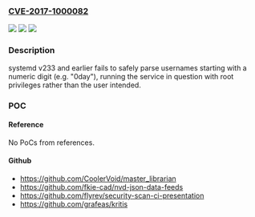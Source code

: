 ### [CVE-2017-1000082](https://cve.mitre.org/cgi-bin/cvename.cgi?name=CVE-2017-1000082)
![](https://img.shields.io/static/v1?label=Product&message=n%2Fa&color=blue)
![](https://img.shields.io/static/v1?label=Version&message=n%2Fa&color=blue)
![](https://img.shields.io/static/v1?label=Vulnerability&message=n%2Fa&color=brighgreen)

### Description

systemd v233 and earlier fails to safely parse usernames starting with a numeric digit (e.g. "0day"), running the service in question with root privileges rather than the user intended.

### POC

#### Reference
No PoCs from references.

#### Github
- https://github.com/CoolerVoid/master_librarian
- https://github.com/fkie-cad/nvd-json-data-feeds
- https://github.com/flyrev/security-scan-ci-presentation
- https://github.com/grafeas/kritis

